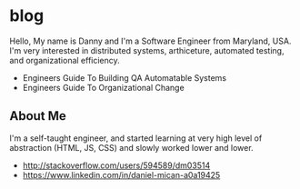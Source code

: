 # blog
Hello, My name is Danny and I'm a Software Engineer from Maryland, USA.  I'm very interested in distributed systems,
arthiceture, automated testing, and organizational efficiency.

- Engineers Guide To Building QA Automatable Systems
- Engineers Guide To Organizational Change





## About Me
I'm a self-taught engineer, and started learning at very high level of abstraction (HTML, JS, CSS) and slowly 
worked lower and lower.


- http://stackoverflow.com/users/594589/dm03514
- https://www.linkedin.com/in/daniel-mican-a0a19425

